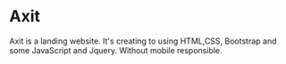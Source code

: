 # Axit
Axit is a landing website. It's creating to using HTML,CSS, Bootstrap and some JavaScript and Jquery. Without mobile responsible.
